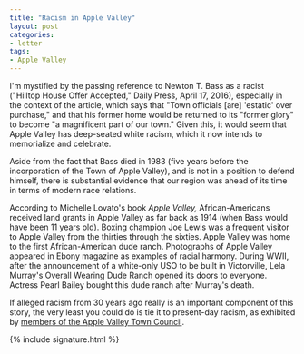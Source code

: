 ```yaml
---
title: "Racism in Apple Valley"
layout: post
categories:
- letter
tags:
- Apple Valley
---
```


I'm mystified by the passing reference to Newton T. Bass as a racist ("Hilltop House Offer Accepted," Daily Press, April 17, 2016), especially in the context of the article, which says that "Town officials \[are\] 'estatic' over purchase," and that his former home would be returned to its "former glory" to become "a magnificent part of our town." Given this, it would seem that Apple Valley has deep-seated white racism, which it now intends to memorialize and celebrate.

Aside from the fact that Bass died in 1983 (five years before the incorporation of the Town of Apple Valley), and is not in a position to defend himself, there is substantial evidence that our region was ahead of its time in terms of modern race relations.

According to Michelle Lovato's book *Apple Valley,* African-Americans received land grants in Apple Valley as far back as 1914 (when Bass would have been 11 years old). Boxing champion Joe Lewis was a frequent visitor to Apple Valley from the thirties through the sixties. Apple Valley was home to the first African-American dude ranch. Photographs of Apple Valley appeared in Ebony magazine as examples of racial harmony. During WWII, after the announcement of a white-only USO to be built in Victorville, Lela Murray's Overall Wearing Dude Ranch opened its doors to everyone. Actress Pearl Bailey bought this dude ranch after Murray's death.

If alleged racism from 30 years ago really is an important component of this story, the very least you could do is tie it to present-day racism, as exhibited by [members of the Apple Valley Town Council](https://waterwedoing.website/docs/2007/20070508-DP-Barb-Stanton-fired-from-radio-show.php).

{% include signature.html %}
